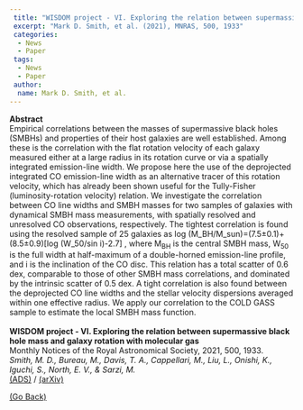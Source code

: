 ```yaml
---
 title: "WISDOM project - VI. Exploring the relation between supermassive black hole mass and galaxy rotation with molecular gas"
 excerpt: "Mark D. Smith, et al. (2021), MNRAS, 500, 1933"
 categories:
  - News
  - Paper
 tags:
  - News
  - Paper
 author:
  name: Mark D. Smith, et al.
---
```


<b>Abstract</b><br>
Empirical correlations between the masses of supermassive black holes (SMBHs) and properties of their host galaxies are well established. Among these is the correlation with the flat rotation velocity of each galaxy measured either at a large radius in its rotation curve or via a spatially integrated emission-line width. We propose here the use of the deprojected integrated CO emission-line width as an alternative tracer of this rotation velocity, which has already been shown useful for the Tully-Fisher (luminosity-rotation velocity) relation. We investigate the correlation between CO line widths and SMBH masses for two samples of galaxies with dynamical SMBH mass measurements, with spatially resolved and unresolved CO observations, respectively. The tightest correlation is found using the resolved sample of 25 galaxies as log (M_BH/M_sun)=(7.5±0.1)+(8.5±0.9)[log (W_50/sin i)-2.7] , where M<SUB>BH</SUB> is the central SMBH mass, W<SUB>50</SUB> is the full width at half-maximum of a double-horned emission-line profile, and i is the inclination of the CO disc. This relation has a total scatter of 0.6 dex, comparable to those of other SMBH mass correlations, and dominated by the intrinsic scatter of 0.5 dex. A tight correlation is also found between the deprojected CO line widths and the stellar velocity dispersions averaged within one effective radius. We apply our correlation to the COLD GASS sample to estimate the local SMBH mass function.<br>
<br>
<b>WISDOM project - VI. Exploring the relation between supermassive black hole mass and galaxy rotation with molecular gas</b><br>
Monthly Notices of the Royal Astronomical Society, 2021, 500, 1933.<br>
<i>Smith, M. D., Bureau, M., Davis, T. A., Cappellari, M., Liu, L., Onishi, K., Iguchi, S., North, E. V., & Sarzi, M.</i><br>
<a href="https://ui.adsabs.harvard.edu/abs/2021MNRAS.500.1933S">(ADS)</a> / <a href="https://arxiv.org/abs/2010.08565">(arXiv)</a>

<a href="#" onclick="history.go(-1)">(Go Back)</a>